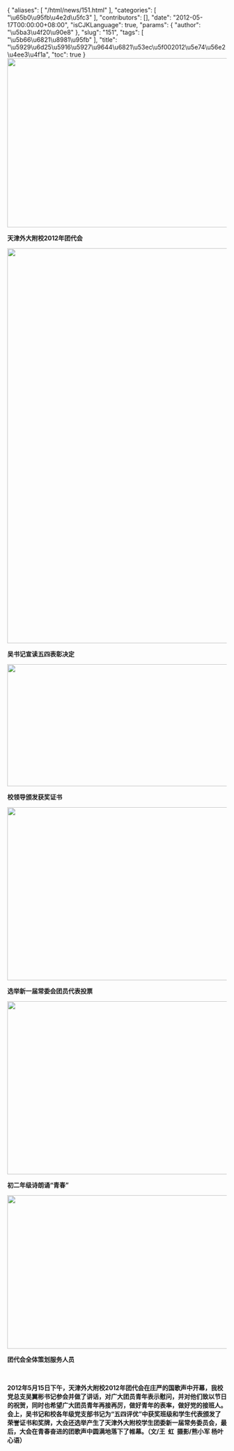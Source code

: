 {
    "aliases": [
        "/html/news/151.html"
    ],
    "categories": [
        "\u65b0\u95fb\u4e2d\u5fc3"
    ],
    "contributors": [],
    "date": "2012-05-17T00:00:00+08:00",
    "isCJKLanguage": true,
    "params": {
        "author": "\u5ba3\u4f20\u90e8"
    },
    "slug": "151",
    "tags": [
        "\u5b66\u6821\u8981\u95fb"
    ],
    "title": "\u5929\u6d25\u5916\u5927\u9644\u6821\u53ec\u5f002012\u5e74\u56e2\u4ee3\u4f1a",
    "toc": true
}
**<img
    src="https://cdn.tfls.online/mirror/full/360b19d685d36461cc9d1b49da094fe0e003c2df.jpg"
    style="display:block;margin-left:auto;margin-right:auto;"
    decoding="async"
    fetchpriority="auto"
    loading="lazy"
    height="388"
    width="600"
/>**

**天津外大附校2012年团代会**

**<img
    src="https://cdn.tfls.online/mirror/full/a469a3e1decfa69dea14ea4156b334d816b2cadc.jpg"
    style="display:block;margin-left:auto;margin-right:auto;"
    decoding="async"
    fetchpriority="auto"
    loading="lazy"
    height="906"
    width="600"
/>**

**吴书记宣读五四表彰决定**

**<img
    src="https://cdn.tfls.online/mirror/full/0a5098ec43ba74d67d8565f1992969060ea04751.jpg"
    style="display:block;margin-left:auto;margin-right:auto;"
    decoding="async"
    fetchpriority="auto"
    loading="lazy"
    height="280"
    width="600"
/>**

**校领导颁发获奖证书**

**<img
    src="https://cdn.tfls.online/mirror/full/1d265a8562331590ceb1339a230f2eafb7cf8256.jpg"
    style="display:block;margin-left:auto;margin-right:auto;"
    decoding="async"
    fetchpriority="auto"
    loading="lazy"
    height="397"
    width="600"
/>**

**选举新一届常委会团员代表投票**

**<img
    src="https://cdn.tfls.online/mirror/full/400bbb87217cf36b5c4ce7aab39397cebb01f42d.jpg"
    style="display:block;margin-left:auto;margin-right:auto;"
    decoding="async"
    fetchpriority="auto"
    loading="lazy"
    height="397"
    width="600"
/>**

**初二年级诗朗诵“青春”**

**<img
    src="https://cdn.tfls.online/mirror/full/ece106a51f94277f19b1fe83f2d3863ccebb7f1e.jpg"
    style="display:block;margin-left:auto;margin-right:auto;"
    decoding="async"
    fetchpriority="auto"
    loading="lazy"
    height="352"
    width="600"
/>**

**团代会全体策划服务人员**

 

**2012年5月15日下午，天津外大附校2012年团代会在庄严的国歌声中开幕，我校党总支吴翼彬书记参会并做了讲话，对广大团员青年表示慰问，并对他们致以节日的祝贺，同时也希望广大团员青年再接再厉，做好青年的表率，做好党的接班人。会上，吴书记和校各年级党支部书记为“五四评优”中获奖班级和学生代表颁发了荣誉证书和奖牌，大会还选举产生了天津外大附校学生团委新一届常务委员会，最后，大会在青春奋进的团歌声中圆满地落下了帷幕。（文/王  虹  摄影/熊小军 杨叶心语）**

